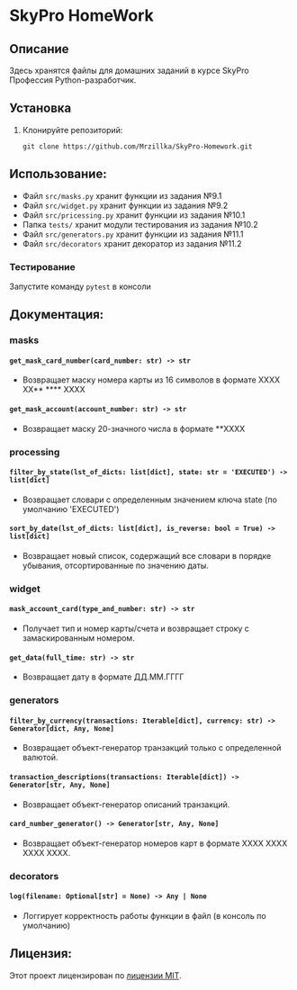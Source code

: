# SkyPro HomeWork

## Описание

Здесь хранятся файлы для домашних заданий в курсе SkyPro Профессия Python-разработчик.

## Установка

1. Клонируйте репозиторий:
    ```
    git clone https://github.com/Mrzillka/SkyPro-Homework.git
    ```

## Использование:

- Файл `src/masks.py` хранит функции из задания №9.1
- Файл `src/widget.py` хранит функции из задания №9.2
- Файл `src/pricessing.py` хранит функции из задания №10.1
- Папка `tests/` хранит модули тестирования из задания №10.2
- Файл `src/generators.py` хранит функции из задания №11.1
- Файл `src/decorators` хранит декоратор из задания №11.2

### Тестирование
Запустите команду `pytest` в консоли

## Документация:

### masks

#### `get_mask_card_number(card_number: str) -> str`

- Возвращает маску номера карты из 16 символов в формате XXXX XX** **** XXXX

#### `get_mask_account(account_number: str) -> str`

- Возвращает маску 20-значного числа в формате **XXXX

### processing

#### `filter_by_state(lst_of_dicts: list[dict], state: str = 'EXECUTED') -> list[dict]`

- Возвращает словари с определенным значением ключа state (по умолчанию 'EXECUTED')

#### `sort_by_date(lst_of_dicts: list[dict], is_reverse: bool = True) -> list[dict]`

- Возвращает новый список, содержащий все словари в порядке убывания, отсортированные по значению даты.

### widget

#### `mask_account_card(type_and_number: str) -> str`

- Получает тип и номер карты/счета и возвращает строку с замаскированным номером.

#### `get_data(full_time: str) -> str`

- Возвращает дату в формате ДД.ММ.ГГГГ

### generators

#### `filter_by_currency(transactions: Iterable[dict], currency: str) -> Generator[dict, Any, None]`

- Возвращает объект-генератор транзакций только с определенной валютой.

#### `transaction_descriptions(transactions: Iterable[dict]) -> Generator[str, Any, None]`

- Возвращает объект-генератор описаний транзакций.

#### `card_number_generator() -> Generator[str, Any, None]`

- Возвращает объект-генератор номеров карт в формате XXXX XXXX XXXX XXXX.

### decorators

#### `log(filename: Optional[str] = None) -> Any | None`

- Логгирует корректность работы функции в файл (в консоль по умолчанию)

## Лицензия:

Этот проект лицензирован по [лицензии MIT](https://ru.wikipedia.org/wiki/Лицензия_MIT).
